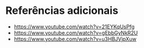 # Referências adicionais

* https://www.youtube.com/watch?v=21EYKqUsPfg
* https://www.youtube.com/watch?v=gEbbGyNkR2U
* https://www.youtube.com/watch?v=u3HBJVjpXuw

